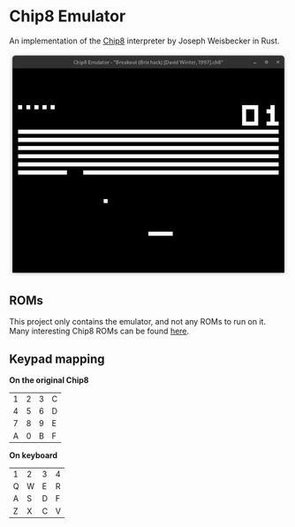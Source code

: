 # Chip8 Emulator

An implementation of the [Chip8](https://en.wikipedia.org/wiki/CHIP-8) interpreter by Joseph Weisbecker in Rust.

<p align="center">
  <img width="600"
       alt="Example Window"
       src="./extra/example_window.png">
</p>

## ROMs

This project only contains the emulator, and not any ROMs to run on it. Many interesting Chip8 ROMs can be found [here](https://github.com/kripod/chip8-roms).

## Keypad mapping

**On the original Chip8**

|     |     |     |     |
| --- | --- | --- | --- |
| 1   | 2   | 3   | C   |
| 4   | 5   | 6   | D   |
| 7   | 8   | 9   | E   |
| A   | 0   | B   | F   |

**On keyboard**

|     |     |     |     |
| --- | --- | --- | --- |
| 1   | 2   | 3   | 4   |
| Q   | W   | E   | R   |
| A   | S   | D   | F   |
| Z   | X   | C   | V   |
